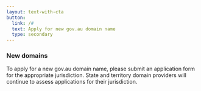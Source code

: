 ```yaml
---
layout: text-with-cta
button:
  link: /#
  text: Apply for new gov.au domain name
  type: secondary
---
```


### New domains

To apply for a new gov.au domain name, please submit an application form for the appropriate jurisdiction. State and territory domain providers will continue to assess applications for their jurisdiction.
